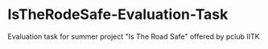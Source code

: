 # IsTheRodeSafe-Evaluation-Task
Evaluation task for summer project "Is The Road Safe" offered by pclub IITK
